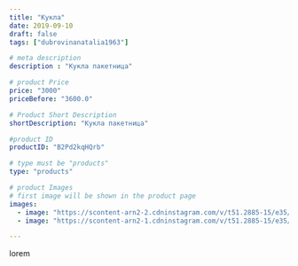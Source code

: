 ```yaml
---
title: "Кукла"
date: 2019-09-10
draft: false
tags: ["dubrovinanatalia1963"]

# meta description
description : "Кукла пакетница"

# product Price
price: "3000"
priceBefore: "3600.0"

# Product Short Description
shortDescription: "Кукла пакетница"

#product ID
productID: "B2Pd2kqHQrb"

# type must be "products"
type: "products"

# product Images
# first image will be shown in the product page
images:
  - image: "https://scontent-arn2-2.cdninstagram.com/v/t51.2885-15/e35/68931631_1348927588589700_1986186482041614302_n.jpg?_nc_ht=scontent-arn2-2.cdninstagram.com&_nc_cat=100&_nc_ohc=lcrnbWUrBuwAX__urks&se=7&tp=1&oh=f2f7ceecd1cae7eae283e71631c307b4&oe=605F6863&ig_cache_key=MjEzMDA1MjQ0MDU1MjkzNTA2MA%3D%3D.2"
  - image: "https://scontent-arn2-1.cdninstagram.com/v/t51.2885-15/e35/67800954_381746479175706_2142767647278183632_n.jpg?_nc_ht=scontent-arn2-1.cdninstagram.com&_nc_cat=106&_nc_ohc=YO91jB7IHIgAX_WJa2T&se=7&tp=1&oh=465bb5a0d502183e3f37920d79adafbd&oe=60607C98&ig_cache_key=MjEzMDA1MjQ0MDU0NDc2NzU5OQ%3D%3D.2"

---
```

lorem
